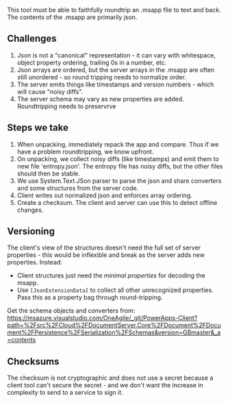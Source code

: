﻿
This tool must be able to faithfully roundtrip an .msapp file to text and back. The contents of the .msapp are primarily json. 

## Challenges 
1. Json is not a "canonical" representation - it can vary with whitespace, object property ordering, trailing 0s in a number, etc. 
1. Json arrays are ordered, but the server arrays in the .msapp are often still unordered - so round tripping needs to normalize order. 
1. The server emits things like timestamps and version numbers - which will cause "noisy diffs". 
1. The server schema may vary as new properties are added. Roundtripping needs to preservrve 


## Steps we take

1. When unpacking, immediately repack the app and compare. Thus if we have a problem roundtripping, we know upfront. 
2. On unpacking, we collect noisy diffs (like timestamps) and emit them to new file 'entropy.json'. The entropy file has noisy diffs, but the other files should then be stable. 
3. We use System.Text.JSon parser to parse the json and share converters and some structures from the server code.  
4. Client writes out normalized json and enforces array ordering. 
5. Create a checksum. The client and server can use this to detect offline changes.  

## Versioning

The client's view of the structures doesn't need the full set of server properties - this would be inflexible and  break as the server adds new properties. Instead:  
- Client structures just need the *minimal properties* for decoding the msapp. 
- Use `[JsonExtensionData]` to collect all other unrecognized properties. Pass this as a property bag through round-tripping. 

Get the schema objects and converters from: 
 https://msazure.visualstudio.com/OneAgile/_git/PowerApps-Client?path=%2Fsrc%2FCloud%2FDocumentServer.Core%2FDocument%2FDocument%2FPersistence%2FSerialization%2FSchemas&version=GBmaster&_a=contents


 ## Checksums
 The checksum is not cryptographic and does not use a secret because a client tool can't secure the secret - and we don't want the increase in complexity to send to a service to sign it. 
